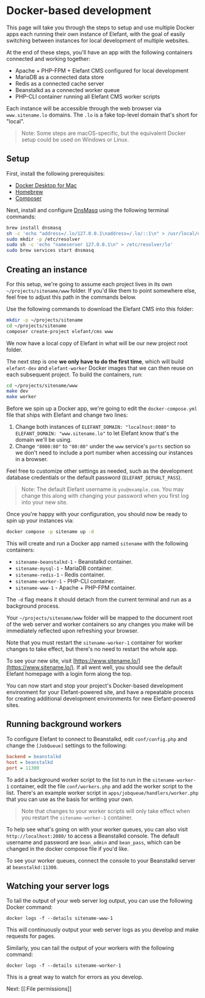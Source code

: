 # Docker-based development

This page will take you through the steps to setup and use multiple Docker apps each running their own instance of Elefant, with the goal of easily switching between instances for local development of multiple websites.

At the end of these steps, you'll have an app with the following containers connected and working together:

- Apache + PHP-FPM + Elefant CMS configured for local development
- MariaDB as a connected data store
- Redis as a connected cache server
- Beanstalkd as a connected worker queue
- PHP-CLI container running all Elefant CMS worker scripts

Each instance will be accessible through the web browser via `www.sitename.lo` domains. The `.lo` is a fake top-level domain that's short for "local".

> Note: Some steps are macOS-specific, but the equivalent Docker setup could be used on Windows or Linux.

## Setup

First, install the following prerequisites:

- [Docker Desktop for Mac](https://hub.docker.com/editions/community/docker-ce-desktop-mac)
- [Homebrew](https://brew.sh/)
- [Composer](ttps://getcomposer.org/)

Next, install and configure [DnsMasq](https://thekelleys.org.uk/dnsmasq/doc.html) using the following terminal commands:

~~~bash
brew install dnsmasq
sh -c 'echo "address=/.lo/127.0.0.1\naddress=/.lo/::1\n" > /usr/local/etc/dnsmasq.conf'
sudo mkdir -p /etc/resolver
sudo sh -c 'echo "nameserver 127.0.0.1\n" > /etc/resolver/lo'
sudo brew services start dnsmasq
~~~

## Creating an instance

For this setup, we're going to assume each project lives in its own `~/projects/sitename/www` folder. If you'd like them to point somewhere else, feel free to adjust this path in the commands below.

Use the following commands to download the Elefant CMS into this folder:

~~~bash
mkdir -p ~/projects/sitename
cd ~/projects/sitename
composer create-project elefant/cms www
~~~

We now have a local copy of Elefant in what will be our new project root folder.

The next step is one **we only have to do the first time**, which will build `elefant-dev` and `elefant-worker` Docker images that we can then reuse on each subsequent project. To build the containers, run:

~~~bash
cd ~/projects/sitename/www
make dev
make worker
~~~

Before we spin up a Docker app, we're going to edit the `docker-compose.yml` file that ships with Elefant and change two lines:

1. Change both instances of `ELEFANT_DOMAIN: "localhost:8080"` to `ELEFANT_DOMAIN: "www.sitename.lo"` to let Elefant know that's the domain we'll be using.
2. Change `"8080:80"` to `"80:80"` under the `www` service's `ports` section so we don't need to include a port number when accessing our instances in a browser.

Feel free to customize other settings as needed, such as the development database credentials or the default password (`ELEFANT_DEFUALT_PASS`).

> Note: The default Elefant username is `you@example.com`. You may change this along with changing your password when you first log into your new site.

Once you're happy with your configuration, you should now be ready to spin up your instances via:

~~~bash
docker compose -p sitename up -d
~~~

This will create and run a Docker app named `sitename` with the following containers:

- `sitename-beanstalkd-1` - Beanstalkd container.
- `sitename-mysql-1` - MariaDB container.
- `sitename-redis-1` - Redis container.
- `sitename-worker-1` - PHP-CLI container.
- `sitename-www-1` - Apache + PHP-FPM container.

The `-d` flag means it should detach from the current terminal and run as a background process.

Your `~/projects/sitename/www` folder will be mapped to the document root of the web server and worker containers so any changes you make will be immediately reflected upon refreshing your browser.

Note that you must restart the `sitename-worker-1` container for worker changes to take effect, but there's no need to restart the whole app.

To see your new site, visit [https://www.sitename.lo/](https://www.sitename.lo/). If all went well, you should see the default Elefant homepage with a login form along the top.

You can now start and stop your project's Docker-based development environment for your Elefant-powered site, and have a repeatable process for creating additional development environments for new Elefant-powered sites.

## Running background workers

To configure Elefant to connect to Beanstalkd, edit `conf/config.php` and change the `[JobQueue]` settings to the following:

~~~ini
backend = beanstalkd
host = beanstalkd
port = 11300
~~~

To add a background worker script to the list to run in the `sitename-worker-1` container, edit the file `conf/workers.php` and add the worker script to the list. There's an example worker script in `apps/jobqueue/handlers/worker.php` that you can use as the basis for writing your own.

> Note that changes to your worker scripts will only take effect when you restart the `sitename-worker-1` container.

To help see what's going on with your worker queues, you can also visit `http://localhost:2080/` to access a Beanstalkd console. The default username and password are `bean_admin` and `bean_pass`, which can be changed in the docker compose file if you'd like.

To see your worker queues, connect the console to your Beanstalkd server at `beanstalkd:11300`.

## Watching your server logs

To tail the output of your web server log output, you can use the following Docker command:

~~~
docker logs -f --details sitename-www-1
~~~

This will continuously output your web server logs as you develop and make requests for pages.

Similarly, you can tail the output of your workers with the following command:

~~~
docker logs -f --details sitename-worker-1
~~~

This is a great way to watch for errors as you develop.

Next: [[:File permissions]]
